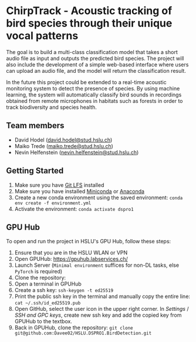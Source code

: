 # ChirpTrack - Acoustic tracking of bird species through their unique vocal patterns

The goal is to build a multi-class classification model that takes a short audio file as input and outputs the predicted bird species. The project will also include the development of a simple web-based interface where users can upload an audio file, and the model will return the classification result.

In the future this project could be extended to a real-time acoustic monitoring system to detect the presence of species. By using machine learning, the system will automatically classify bird sounds in recordings obtained from remote microphones in habitats such as forests in order to track biodiversity and species health.

## Team members

- David Hodel (<david.hodel@stud.hslu.ch>)
- Maiko Trede (<maiko.trede@stud.hslu.ch>)
- Nevin Helfenstein (<nevin.helfenstein@stud.hslu.ch>)

## Getting Started

1. Make sure you have [Git LFS](https://git-lfs.github.com/) installed
2. Make sure you have installed [Miniconda](https://docs.anaconda.com/miniconda/) or [Anaconda](https://www.anaconda.com/products/distribution)
3. Create a new conda environment using the saved environment: `conda env create -f environment.yml`
4. Activate the environment: `conda activate dspro1`

## GPU Hub

To open and run the project in HSLU's GPU Hub, follow these steps:

1. Ensure that you are in the HSLU WLAN or VPN
2. Open GPUHub: <https://gpuhub.labservices.ch/>
3. Launch Server (`Minimal environment` suffices for non-DL tasks, else `PyTorch` is required)
4. Clone the repository:
  1. Open a terminal in GPUHub
  2. Create a ssh key: `ssh-keygen -t ed25519`
  3. Print the public ssh key in the terminal and manually copy the entire line: `cat ~/.ssh/id_ed25519.pub`
  4. Open GitHub, select the user icon in the upper right corner. In _Settings_ / _SSH and GPC keys_, create new ssh key and add the copied key from GPUHub to the textbox.
  6. Back in GPUHub, clone the repository: `git clone git@github.com:Davee02/HSLU.DSPRO1.BirdDetection.git`
